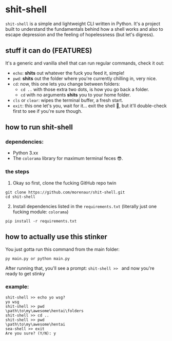 # shit-shell
```shit-shell``` is a simple and lightweight CLI written in Python. It's a project built to understand the fundamentals behind how a shell works and also to escape depression and the feeling of hopelessness (but let's digress).

## stuff it can do (FEATURES)
It's a generic and vanilla shell that can run regular commands, check it out:
- ```echo```: **shits** out whatever the fuck you feed it, simple!
- ```pwd```: **shits** out the folder where you're currently chilling in, very nice.
- ```cd```: now, this one lets you change between folders:
  * ```cd ..``` with those extra two dots, is how you go back a folder.
  * ```cd``` with no arguments **shits** you to your home folder.
- ```cls``` or ```clear```: wipes the terminal buffer, a fresh start.
- ```exit```: this one let's you, wait for it... exit the shell 🤯, but it'll double-check first to see if you're sure though.

## how to run shit-shell
### dependencies:
- Python 3.xx
- The ```colorama``` library for maximum terminal feces 😎.

### the steps
1. Okay so first, clone the fucking GitHub repo twin
  ```
  git clone https://github.com/morenaur/shit-shell.git
  cd shit-shell
  ```
2. Install dependencies listed in the ```requirements.txt``` (literally just one fucking module: ```colorama```)
```
pip install -r requirements.txt
```

## how to actually use this stinker
You just gotta run this command from the main folder:
```
py main.py or python main.py
```
After running that, you'll see a prompt: ```shit-shell >> ``` and now you're ready to get stinky

### example:
```
shit-shell >> echo yo wsg?
yo wsg
shit-shell >> pwd
\path\to\my\awesome\hentai\folders
shit-shell >> cd ..
shit-shell >> pwd
\path\to\my\awesome\hentai
sea-shell >> exit
Are you sure? (Y/N): y
```
